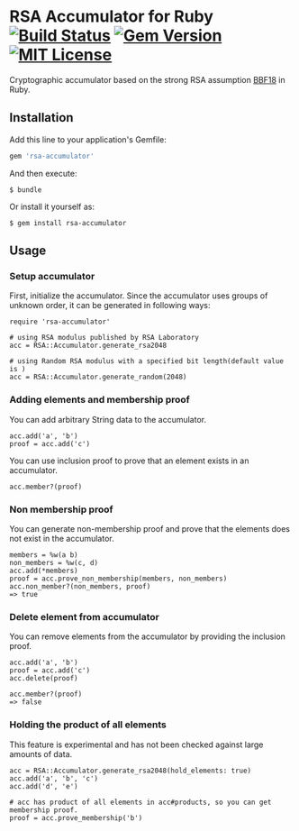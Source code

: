 # RSA Accumulator for Ruby [![Build Status](https://github.com/chaintope/rsa-accumulatorrb/actions/workflows/ruby.yml/badge.svg?branch=master)](https://github.com/chaintope/rsa-accumulatorrb/actions/workflows/ruby.yml) [![Gem Version](https://badge.fury.io/rb/rsa-accumulator.svg)](https://badge.fury.io/rb/rsa-accumulator) [![MIT License](http://img.shields.io/badge/license-MIT-blue.svg?style=flat)](LICENSE)


Cryptographic accumulator based on the strong RSA assumption [BBF18](https://eprint.iacr.org/2018/1188.pdf) in Ruby.

## Installation

Add this line to your application's Gemfile:

```ruby
gem 'rsa-accumulator'
```

And then execute:

    $ bundle

Or install it yourself as:

    $ gem install rsa-accumulator

## Usage

### Setup accumulator

First, initialize the accumulator. Since the accumulator uses groups of unknown order, it can be generated in following ways:

    require 'rsa-accumulator'
    
    # using RSA modulus published by RSA Laboratory
    acc = RSA::Accumulator.generate_rsa2048

    # using Random RSA modulus with a specified bit length(default value is )
    acc = RSA::Accumulator.generate_random(2048)

### Adding elements and membership proof

You can add arbitrary String data to the accumulator.

    acc.add('a', 'b')
    proof = acc.add('c')

You can use inclusion proof to prove that an element exists in an accumulator.

    acc.member?(proof)

### Non membership proof

You can generate non-membership proof and prove that the elements does not exist in the accumulator.

    members = %w(a b)
    non_members = %w(c, d)
    acc.add(*members)
    proof = acc.prove_non_membership(members, non_members)
    acc.non_member?(non_members, proof)
    => true

### Delete element from accumulator

You can remove elements from the accumulator by providing the inclusion proof.

    acc.add('a', 'b')
    proof = acc.add('c')
    acc.delete(proof)
    
    acc.member?(proof)
    => false
    
### Holding the product of all elements

This feature is experimental and has not been checked against large amounts of data.

    acc = RSA::Accumulator.generate_rsa2048(hold_elements: true)
    acc.add('a', 'b', 'c')
    acc.add('d', 'e')
    
    # acc has product of all elements in acc#products, so you can get membership proof.
    proof = acc.prove_membership('b')

    